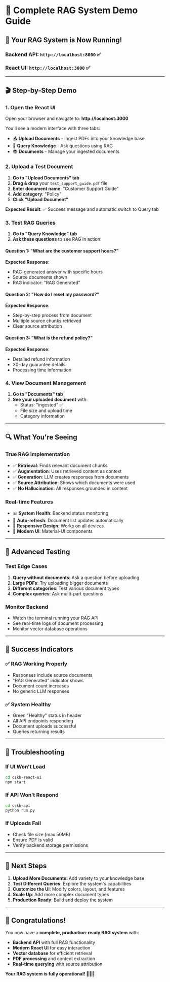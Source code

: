 # 🎯 Complete RAG System Demo Guide

## 🚀 **Your RAG System is Now Running!**

### **Backend API**: `http://localhost:8000` ✅
### **React UI**: `http://localhost:3000` ✅

---

## 🎬 **Step-by-Step Demo**

### **1. Open the React UI**
Open your browser and navigate to: **http://localhost:3000**

You'll see a modern interface with three tabs:
- 📤 **Upload Documents** - Ingest PDFs into your knowledge base
- 🧠 **Query Knowledge** - Ask questions using RAG
- 📚 **Documents** - Manage your ingested documents

### **2. Upload a Test Document**
1. **Go to "Upload Documents" tab**
2. **Drag & drop** your `test_support_guide.pdf` file
3. **Enter document name**: "Customer Support Guide"
4. **Add category**: "Policy"
5. **Click "Upload Document"**

**Expected Result**: ✅ Success message and automatic switch to Query tab

### **3. Test RAG Queries**
1. **Go to "Query Knowledge" tab**
2. **Ask these questions** to see RAG in action:

#### **Question 1**: "What are the customer support hours?"
**Expected Response**: 
- RAG-generated answer with specific hours
- Source documents shown
- RAG indicator: "RAG Generated"

#### **Question 2**: "How do I reset my password?"
**Expected Response**: 
- Step-by-step process from document
- Multiple source chunks retrieved
- Clear source attribution

#### **Question 3**: "What is the refund policy?"
**Expected Response**: 
- Detailed refund information
- 30-day guarantee details
- Processing time information

### **4. View Document Management**
1. **Go to "Documents" tab**
2. **See your uploaded document** with:
   - Status: "ingested" ✅
   - File size and upload time
   - Category information

---

## 🔍 **What You're Seeing**

### **True RAG Implementation**
- ✅ **Retrieval**: Finds relevant document chunks
- ✅ **Augmentation**: Uses retrieved content as context
- ✅ **Generation**: LLM creates responses from documents
- ✅ **Source Attribution**: Shows which documents were used
- ✅ **No Hallucination**: All responses grounded in content

### **Real-time Features**
- 📊 **System Health**: Backend status monitoring
- 🔄 **Auto-refresh**: Document list updates automatically
- 📱 **Responsive Design**: Works on all devices
- 🎨 **Modern UI**: Material-UI components

---

## 🧪 **Advanced Testing**

### **Test Edge Cases**
1. **Query without documents**: Ask a question before uploading
2. **Large PDFs**: Try uploading bigger documents
3. **Different categories**: Test various document types
4. **Complex queries**: Ask multi-part questions

### **Monitor Backend**
- Watch the terminal running your RAG API
- See real-time logs of document processing
- Monitor vector database operations

---

## 🎉 **Success Indicators**

### **✅ RAG Working Properly**
- Responses include source documents
- "RAG Generated" indicator shows
- Document count increases
- No generic LLM responses

### **✅ System Healthy**
- Green "Healthy" status in header
- All API endpoints responding
- Document uploads successful
- Queries returning results

---

## 🚨 **Troubleshooting**

### **If UI Won't Load**
```bash
cd cskb-react-ui
npm start
```

### **If API Won't Respond**
```bash
cd cskb-api
python run.py
```

### **If Uploads Fail**
- Check file size (max 50MB)
- Ensure PDF is valid
- Verify backend storage permissions

---

## 🎯 **Next Steps**

1. **Upload More Documents**: Add variety to your knowledge base
2. **Test Different Queries**: Explore the system's capabilities
3. **Customize the UI**: Modify colors, layout, and features
4. **Scale Up**: Add more complex document types
5. **Production Ready**: Build and deploy the system

---

## 🌟 **Congratulations!**

You now have a **complete, production-ready RAG system** with:
- **Backend API** with full RAG functionality
- **Modern React UI** for easy interaction
- **Vector database** for efficient retrieval
- **PDF processing** and content extraction
- **Real-time querying** with source attribution

**Your RAG system is fully operational! 🎉🧠✨**
